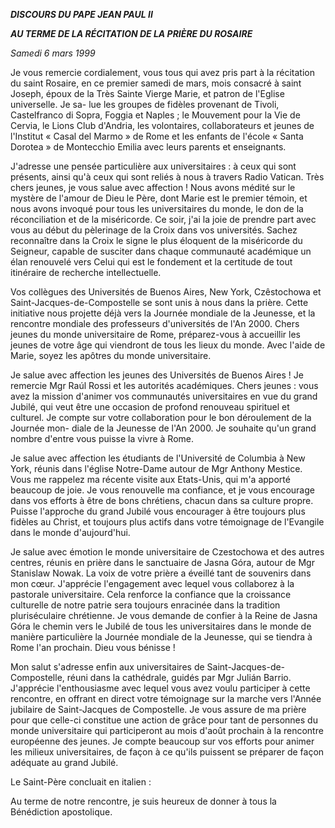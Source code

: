 ***DISCOURS DU PAPE JEAN PAUL II***

***AU TERME DE LA RÉCITATION DE LA PRIÈRE DU ROSAIRE***

*Samedi 6 mars 1999*

Je vous remercie cordialement, vous tous qui avez pris part à la récitation du saint Rosaire, en ce premier samedi de mars, mois consacré à saint Joseph, époux de la Très Sainte Vierge Marie, et patron de l'Eglise universelle. Je sa- lue les groupes de fidèles provenant de Tivoli, Castelfranco di Sopra, Foggia et Naples ; le Mouvement pour la Vie de Cervia, le Lions Club d'Andria, les volontaires, collaborateurs et jeunes de l'Institut « Casal del Marmo » de Rome et les enfants de l'école « Santa Dorotea » de Montecchio Emilia avec leurs parents et enseignants.

J'adresse une pensée particulière aux universitaires : à ceux qui sont présents, ainsi qu'à ceux qui sont reliés à nous à travers Radio Vatican. Très chers jeunes, je vous salue avec affection ! Nous avons médité sur le mystère de l'amour de Dieu le Père, dont Marie est le premier témoin, et nous avons invoqué pour tous les universitaires du monde, le don de la réconciliation et de la miséricorde. Ce soir, j'ai la joie de prendre part avec vous au début du pèlerinage de la Croix dans vos universités. Sachez reconnaître dans la Croix le signe le plus éloquent de la miséricorde du Seigneur, capable de susciter dans chaque communauté académique un élan renouvelé vers Celui qui est le fondement et la certitude de tout itinéraire de recherche intellectuelle.

Vos collègues des Universités de Buenos Aires, New York, Czêstochowa et Saint-Jacques-de-Compostelle se sont unis à nous dans la prière. Cette initiative nous projette déjà vers la Journée mondiale de la Jeunesse, et la rencontre mondiale des professeurs d'universités de l'An 2000. Chers jeunes du monde universitaire de Rome, préparez-vous à accueillir les jeunes de votre âge qui viendront de tous les lieux du monde. Avec l'aide de Marie, soyez les apôtres du monde universitaire.

Je salue avec affection les jeunes des Universités de Buenos Aires ! Je remercie Mgr Raúl Rossi et les autorités académiques. Chers jeunes : vous avez la mission d'animer vos communautés universitaires en vue du grand Jubilé, qui veut être une occasion de profond renouveau spirituel et culturel. Je compte sur votre collaboration pour le bon déroulement de la Journée mon- diale de la Jeunesse de l'An 2000. Je souhaite qu'un grand nombre d'entre vous puisse la vivre à Rome.

Je salue avec affection les étudiants de l'Université de Columbia à New York, réunis dans l'église Notre-Dame autour de Mgr Anthony Mestice. Vous me rappelez ma récente visite aux Etats-Unis, qui m'a apporté beaucoup de joie. Je vous renouvelle ma confiance, et je vous encourage dans vos efforts à être de bons chrétiens, chacun dans sa culture propre. Puisse l'approche du grand Jubilé vous encourager à être toujours plus fidèles au Christ, et toujours plus actifs dans votre témoignage de l'Evangile dans le monde d'aujourd'hui.

Je salue avec émotion le monde universitaire de Czestochowa et des autres centres, réunis en prière dans le sanctuaire de Jasna Góra, autour de Mgr Stanislaw Nowak. La voix de votre prière a éveillé tant de souvenirs dans mon cœur. J'apprécie l'engagement avec lequel vous collaborez à la pastorale universitaire. Cela renforce la confiance que la croissance culturelle de notre patrie sera toujours enracinée dans la tradition pluriséculaire chrétienne. Je vous demande de confier à la Reine de Jasna Góra le chemin vers le Jubilé de tous les universitaires dans le monde de manière particulière la Journée mondiale de la Jeunesse, qui se tiendra à Rome l'an prochain. Dieu vous bénisse !

Mon salut s'adresse enfin aux universitaires de Saint-Jacques-de-Compostelle, réuni dans la cathédrale, guidés par Mgr Julián Barrio. J'apprécie l'enthousiasme avec lequel vous avez voulu participer à cette rencontre, en offrant en direct votre témoignage sur la marche vers l'Année jubilaire de Saint-Jacques de Compostelle. Je vous assure de ma prière pour que celle-ci constitue une action de grâce pour tant de personnes du monde universitaire qui participeront au mois d'août prochain à la rencontre européenne des jeunes. Je compte beaucoup sur vos efforts pour animer les milieux universitaires, de façon à ce qu'ils puissent se préparer de façon adéquate au grand Jubilé.

Le Saint-Père concluait en italien :

Au terme de notre rencontre, je suis heureux de donner à tous la Bénédiction apostolique.